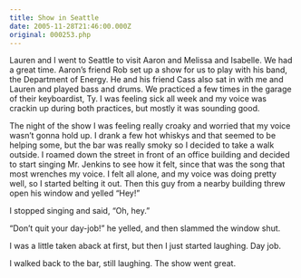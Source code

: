 ```yaml
---
title: Show in Seattle
date: 2005-11-28T21:46:00.000Z
original: 000253.php
---
```


Lauren and I went to Seattle to visit Aaron and Melissa and Isabelle. We had a great time. Aaron’s friend Rob set up a show for us to play with his band, the Department of Energy. He and his friend Cass also sat in with me and Lauren and played bass and drums. We practiced a few times in the garage of their keyboardist, Ty. I was feeling sick all week and my voice was crackin up during both practices, but mostly it was sounding good.

The night of the show I was feeling really croaky and worried that my voice wasn’t gonna hold up. I drank a few hot whiskys and that seemed to be helping some, but the bar was really smoky so I decided to take a walk outside. I roamed down the street in front of an office building and decided to start singing Mr. Jenkins to see how it felt, since that was the song that most wrenches my voice. I felt all alone, and my voice was doing pretty well, so I started belting it out. Then this guy from a nearby building threw open his window and yelled “Hey!”

I stopped singing and said, “Oh, hey.”

“Don’t quit your day-job!” he yelled, and then slammed the window shut.

I was a little taken aback at first, but then I just started laughing. Day job.

I walked back to the bar, still laughing. The show went great.

<!-- <div class="commentdivider"></div><span class="commentheader">5 Comments</span>

<div class="commentdivider">
<span class="commentauthorbox">Posted by <a href="mailto&#58;lauren&#64;balthrop&#46;com">bama</a></span>
<span class="commentdatebox">Tuesday, November 29, 2005</span>
<span class="commenttimebox"> 2:01 AM</span>
</div>
<div class="commentbody">i ain’t no holla back girl.</div>
<div class="commentdivider">
<span class="commentauthorbox">Posted by sue</span>
<span class="commentdatebox">Friday, January  6, 2006</span>
<span class="commenttimebox">11:02 AM</span>
</div>
<div class="commentbody">hey long time no talk i miss u my birthday is in 14 days!!!!!</div>
<div class="commentdivider">
<span class="commentauthorbox">Posted by <a href="http://www.pascal.com/cgi-bin/mt/mt-comments.cgi?__mode=red&id=1024">peter</a></span>
<span class="commentdatebox">Wednesday, January 18, 2006</span>
<span class="commenttimebox"> 9:13 PM</span>
</div>
<div class="commentbody">I didnt want to argu, to protest but time has come to support exotic dancing girl</div>
<div class="commentdivider">
<span class="commentauthorbox">Posted by sara</span>
<span class="commentdatebox">Wednesday, March  8, 2006</span>
<span class="commenttimebox">12:04 AM</span>
</div>
<div class="commentbody">dear pascal, i love you. well duhhhhhh</div>
<div class="commentdivider">
<span class="commentauthorbox">Posted by <a href="mailto&#58;heiff&#64;hotmail&#46;com">Ian</a></span>
<span class="commentdatebox">Monday, July 24, 2006</span>
<span class="commenttimebox">12:21 AM</span>
</div>
<div class="commentbody">-sigh- I wish I had known that you were up in Seattle. I’ve been living here since 2000.</div> -->

